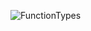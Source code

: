 ![FunctionTypes](https://user-images.githubusercontent.com/111357075/193778906-685c5e09-a9f0-4d24-a21b-7ab8eaafe482.png)
